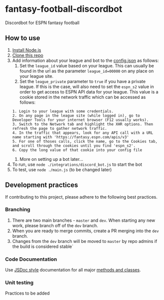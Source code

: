 # fantasy-football-discordbot
Discordbot for ESPN fantasy football

## How to use

1. [Install Node.js](https://nodejs.org/en/download/)
2. [Clone this repo](https://help.github.com/en/articles/cloning-a-repository)
3. Add information about your league and bot to the [config.json](./config/config.json) as follows:
    1. Set the `league_id` value based on your league. This can usually be found in the url as the parameter `league_id=00000` on any place on your league site.
    1. Set the `league_private` parameter to `true` if you have a private league. If this is the case, will also need to set the `espn_s2` value in order to get access to ESPN API data for your league. This value is a cookie stored in the network traffic which can be accessed as follows:
    ```
    1. Login to your league with some credentials.
    2. On any page in the league site (while logged in), go to Developer Tools for your internet browser (F12 usually works). 
    3. Switch to the Network tab and highlight the XHR options. Then refresh the page to gather network traffic.
    4. In the traffic that appears, look for any API call with a URL name starting with 'https://fantasy.espn.com/apis/v3'
    5. For one of thoses calls, click the name, go to the Cookies tab, and scroll through the cookies until you find 'espn_s2'.
    6. Copy the long value of that cookie into your config file 
    ```
    1. More on setting up a bot later...
4. To run, use `node ./integrations/discord_bot.js` to start the bot
5. To test, use `node ./main.js` (to be changed later)

## Development practices

If contributing to this project, please adhere to the following best practices.

### Branching

1. There are two main branches - `master` and `dev`. When starting any new work, please branch off of the `dev` branch.
2. When you are ready to merge commits, create a PR merging into the `dev` branch.
3. Changes from the `dev` branch will be moved to `master` by repo admins if the build is considered stable`

### Code Documentation

Use [JSDoc style](https://devdocs.io/jsdoc/) documentation for all major [methods and classes](https://devhints.io/jsdoc). 

### Unit testing

Practices to be added


